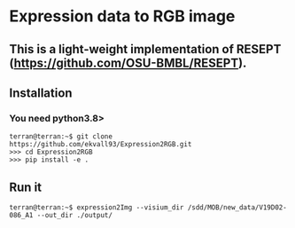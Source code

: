 # Expression data to RGB image 
## This is a light-weight implementation of RESEPT (https://github.com/OSU-BMBL/RESEPT).

## Installation
### You need python3.8>

```console
terran@terran:~$ git clone https://github.com/ekvall93/Expression2RGB.git
>>> cd Expression2RGB
>>> pip install -e .
```

## Run it
```console
terran@terran:~$ expression2Img --visium_dir /sdd/MOB/new_data/V19D02-086_A1 --out_dir ./output/
```